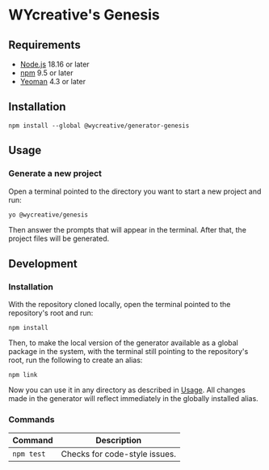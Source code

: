 # WYcreative's Genesis

## Requirements

- [Node.js](https://nodejs.org/en/) 18.16 or later
- [npm](https://www.npmjs.com/) 9.5 or later
- [Yeoman](https://yeoman.io/) 4.3 or later

## Installation

``` shell
npm install --global @wycreative/generator-genesis
```

## Usage

### Generate a new project

Open a terminal pointed to the directory you want to start a new project and run:

``` shell
yo @wycreative/genesis
```

Then answer the prompts that will appear in the terminal. After that, the project files will be generated.

## Development

### Installation

With the repository cloned locally, open the terminal pointed to the repository's root and run:

``` shell
npm install
```

Then, to make the local version of the generator available as a global package in the system, with the terminal still pointing to the repository's root, run the following to create an alias:

``` shell
npm link
```

Now you can use it in any directory as described in [Usage](#usage). All changes made in the generator will reflect immediately in the globally installed alias.

### Commands

Command | Description
---|---
`npm test` | Checks for code-style issues.
